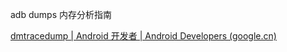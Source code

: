 adb dumps 内存分析指南

[dmtracedump  | Android 开发者  | Android Developers (google.cn)](https://developer.android.google.cn/studio/command-line/dmtracedump)



